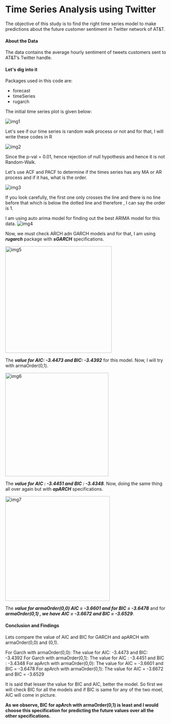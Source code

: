 # Time Series Analysis using Twitter
The objective of this study is to find the right time series model to make predictions about the future customer sentiment in Twitter network of AT&T. 

#### About the Data

The data contains the average hourly sentiment of tweets customers sent to AT&T’s Twitter handle. 

#### Let's dig into it

Packages used in this code are:
- forecast
- timeSeries
- rugarch

The initial time series plot is given below:

![img1](https://user-images.githubusercontent.com/13045656/77777453-f84b3280-7025-11ea-92ed-4a2c37986752.png)

Let's see if our time series is random walk process or not and for that, I will write these codes in R

![img2](https://user-images.githubusercontent.com/13045656/77777911-9939ed80-7026-11ea-84fd-736fce79baef.png)

Since the p-val = 0.01, hence rejection of null hypothesis and hence it is not Random-Walk.

Let's use ACF and PACF to determine if the times series has any MA or AR process and if it has, what is the order.

![img3](https://user-images.githubusercontent.com/13045656/77778033-c5ee0500-7026-11ea-95d5-1d839397bf67.png)

If you look carefully, the first one only crosses the line and there is no line before that which is below the dotted line and therefore , I can say the order is 1.

I am using auto arima model for finding out the best ARIMA model for this data.
![img4](https://user-images.githubusercontent.com/13045656/77778234-0f3e5480-7027-11ea-9058-c75a921ed3d1.png)

Now, we must check ARCH adn GARCH models and for that, I am using ***rugarch*** package with ***sGARCH*** specifications.

<img width="333" alt="img5" src="https://user-images.githubusercontent.com/13045656/77778448-60e6df00-7027-11ea-896f-606b331c7b5b.PNG">

The ***value for AIC: -3.4473 and BIC: -3.4392*** for this model. Now, I will try with armaOrder(0,1).

<img width="323" alt="img6" src="https://user-images.githubusercontent.com/13045656/77778549-8d026000-7027-11ea-8363-759323c2e110.PNG">

The ***value for AIC : -3.4451 and BIC : -3.4348***. Now, doing the same thing all over again but with ***apARCH*** specifications.

<img width="327" alt="img7" src="https://user-images.githubusercontent.com/13045656/77778729-d5218280-7027-11ea-92a6-5f87b48ea039.PNG">

The ***value for armaOrder(0,0) AIC = -3.6601 and for BIC = -3.6478*** and for ***armaOrder(0,1) , we have AIC = -3.6672 and BIC = -3.6529***.

#### Conclusion and Findings

Lets compare the value of AIC and BIC for GARCH and apARCH with armaOrder(0,0) and (0,1). 

For Garch with armaOrder(0,0): The value for AIC: -3.4473 and BIC: -3.4392
For Garch with armaOrder(0,1): The value for AIC : -3.4451 and BIC : -3.4348
For apArch with armaOrder(0,0): The value for AIC = -3.6601 and BIC = -3.6478
For apArch with armaOrder(0,1): The value for AIC = -3.6672 and BIC = -3.6529

It is said that lesser the value for BIC and AIC, better the model. So first we will check BIC for all the models and if BIC is same for any of the two moel, AIC will come in picture.

**As we observe, BIC for apArch with armaOrder(0,1) is least and I would choose this specification for predicting the future values over all the other specifications.**




